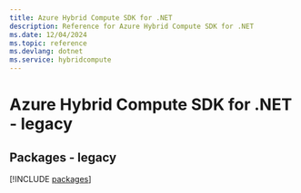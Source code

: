 ```yaml
---
title: Azure Hybrid Compute SDK for .NET
description: Reference for Azure Hybrid Compute SDK for .NET
ms.date: 12/04/2024
ms.topic: reference
ms.devlang: dotnet
ms.service: hybridcompute
---
```

# Azure Hybrid Compute SDK for .NET - legacy
## Packages - legacy
[!INCLUDE [packages](hybrid-compute-index.md)]